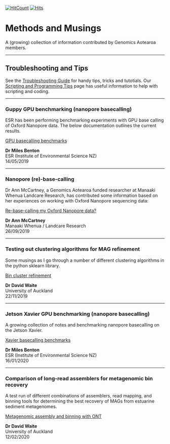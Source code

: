 [![HitCount](http://hits.dwyl.com/GenomicsAotearoa/methods-and-musings.svg)](http://hits.dwyl.com/GenomicsAotearoa/methods-and-musings)
[![Hits](https://hits.seeyoufarm.com/api/count/incr/badge.svg?url=https%3A%2F%2Fgithub.com%2FGenomicsAotearoa%2Fmethods-and-musings%2F)](https://hits.seeyoufarm.com)

# Methods and Musings

A (growing) collection of information contributed by Genomics Aotearoa members.

----

## Troubleshooting and Tips

See the [Troubleshooting Guide](https://github.com/GenomicsAotearoa/methods-and-musings/blob/master/TroubleshootingGuide.md) for handy tips, tricks and tutotials. Our [Scripting and Programming Tips](https://github.com/GenomicsAotearoa/methods-and-musings/blob/master/ScriptingAndProgrammingTips.md) page has useful information to help with scripting and coding.

----

### Guppy GPU benchmarking (nanopore basecalling)

ESR has been performing benchmarking experiments with GPU base calling of Oxford Nanopore data. The below documentation outlines the current results.

[GPU basecalling benchmarks](https://esr-nz.github.io/gpu_basecalling_testing/gpu_benchmarking.html)

**Dr Miles Benton**<br>
ESR (Institute of Environmental Science NZ)<br>
14/05/2019

----

### Nanopore (re)-base-calling

Dr Ann McCartney, a Genomics Aotearoa funded researcher at Manaaki Whenua Landcare Research, has contributed some information based on her experiences on working with Oxford Nanopore sequencing data:

[Re-base-calling my Oxford Nanopore data?](nanopore-basecalling/nanopore-basecalling.md)

**Dr Ann McCartney**<br>
Manaaki Whenua / Landcare Research<br>
26/09/2019

---

### Testing out clustering algorithms for MAG refinement

Some musings as I go through a number of different clustering algorithms in the python sklearn library.

[Bin cluster refinement](bin-cluster-refinement/clustering-with-sklearn.md)

**Dr David Waite**<br>
University of Auckland<br>
22/11/2019  

----

### Jetson Xavier GPU benchmarking (nanopore basecalling)

A growing collection of notes and benchmarking nanopore basecalling on the Jetson Xavier.

[Xavier basecalling benchmarks](https://gist.github.com/sirselim/2ebe2807112fae93809aa18f096dbb94)

**Dr Miles Benton**<br>
ESR (Institute of Environmental Science NZ)<br>
16/01/2020

----

### Comparison of long-read assemblers for metagenomic bin recovery

A test run of different combinations of assemblers, read mapping, and binning tools for determining the best recovery of MAGs from estuarine sediment metagenomes.

[Metagenomic assembly and binning with ONT](https://github.com/GenomicsAotearoa/methods-and-musings/tree/master/metagenomic_ont)

**Dr David Waite**<br>
University of Auckland<br>
12/02/2020
